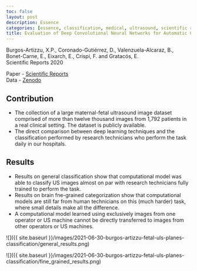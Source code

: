 ```yaml
---
toc: false
layout: post
description: Essence
categories: [essence, classification, medical, ultrasound, scientific reports]
title: Evaluation of Deep Convolutional Neural Networks for Automatic Classification of Common Maternal Fetal Ultrasound Planes
---
```


Burgos-Artizzu, X.P., Coronado-Gutiérrez, D., Valenzuela-Alcaraz, B., Bonet-Carne, E., Eixarch, E., Crispi, F. and Gratacós, E.  
Scientific Reports 2020

Paper - [Scientific Reports](https://www.nature.com/articles/s41598-020-67076-5)  
Data - [Zenodo](https://zenodo.org/record/3904280#.YN9mshMzZhE)


## Contribution
- The collection of a large maternal-fetal ultrasound image dataset comprised of more than twelve thousand 
  images from 1,792 patients in a real clinical setting. The dataset is publicly available.
- The direct comparison between deep learning techniques and the classification performed by research technicians
  who perform the task daily in our hospitals.
  
## Results
- Results on general classification show that computational model was able to classify US images almost on par
  with research technicians fully trained to perform the task.
- Results on brain fne-grained categorization show that computational models are still far from human technicians
  on this (much harder) task, where small details make all the difference.
- A computational model learned using exclusively images from one operator or US machine cannot be 
  directly transferred to images from other operators or US machines.  

![]({{ site.baseurl }}/images/2021-06-30-burgos-artizzu-fetal-uls-planes-classification/general_results.png)  

![]({{ site.baseurl }}/images/2021-06-30-burgos-artizzu-fetal-uls-planes-classification/fine_grained_results.png)